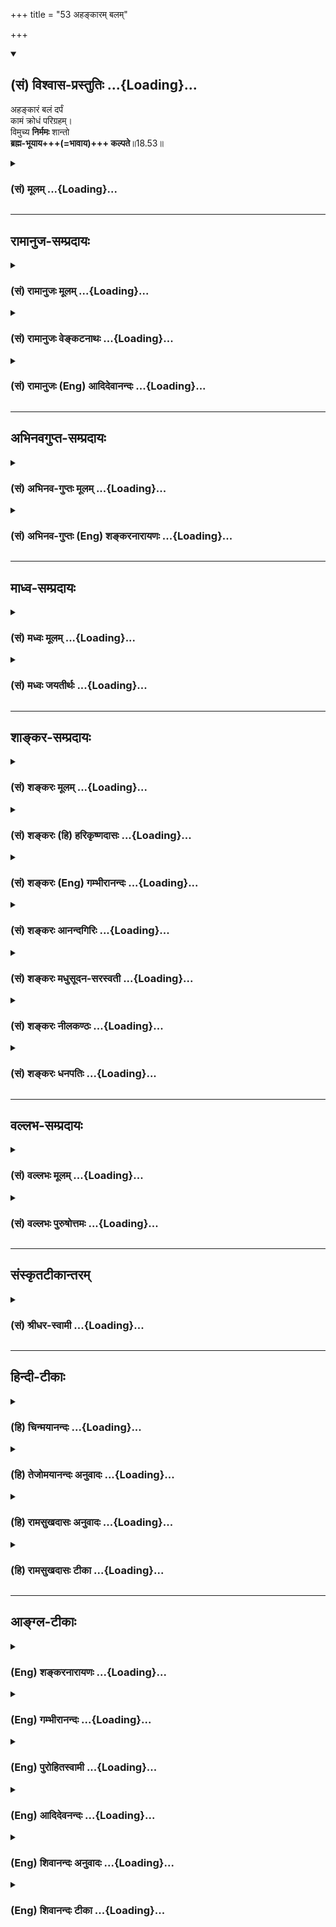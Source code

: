+++
title = "53 अहङ्कारम् बलम्"

+++
<div class="js_include" newlevelforh1="2" title="(सं) विश्वास-प्रस्तुतिः" unfilled url="/mahAbhAratam/shlokashaH/06-bhIShma-parva/03-bhagavad-gItA-parva/saMskRtam/vishvAsa-prastutiH/18_moxa-saMnyAsa-yogaH/53_ahankAram_balam.md">
<details open><summary><h2>(सं) विश्वास-प्रस्तुतिः ...{Loading}...</h2></summary>

अहङ्कारं बलं दर्पं  
कामं क्रोधं परिग्रहम्।  
विमुच्य **निर्ममः** शान्तो  
**ब्रह्म-भूयाय+++(=भावाय)+++ कल्पते**॥18.53॥
</details>
</div>
<div class="js_include collapsed" newlevelforh1="3" title="(सं) मूलम्" unfilled url="/mahAbhAratam/shlokashaH/06-bhIShma-parva/03-bhagavad-gItA-parva/saMskRtam/mUlam/18_moxa-saMnyAsa-yogaH/53_ahankAram_balam.md">
<details><summary><h3>(सं) मूलम् ...{Loading}...</h3></summary>

अहङ्कारं बलं दर्पं कामं क्रोधं परिग्रहम्।  
विमुच्य निर्ममः शान्तो ब्रह्मभूयाय कल्पते।।18.53।।
</details>
</div>


_________________
## रामानुज-सम्प्रदायः
<div class="js_include collapsed" newlevelforh1="3" title="(सं) रामानुजः मूलम्" unfilled url="/mahAbhAratam/shlokashaH/06-bhIShma-parva/03-bhagavad-gItA-parva/saMskRtam/rAmAnujaH/mUlam/18_moxa-saMnyAsa-yogaH/53_ahankAram_balam.md">
<details><summary><h3>(सं) रामानुजः मूलम् ...{Loading}...</h3></summary>

।।18.53।।**बुद्ध्या विशुद्धया** यथावस्थितात्मतत्त्वविषयया **युक्तः;
धृत्या आत्मानं नियम्य च**,विषयविमुखीकरणेन योगयोग्यं मनः कृत्वा;
**शब्दादीन् विषयान् त्यक्त्वा** असन्निहितान् कृत्वा; तन्निमित्तौ **च**
रागद्वेषौ व्युदस्य; **विविक्तसेवी** सर्वैः ध्यानविरोधिभिः विविक्ते देशे
वर्तमानः **लघ्वाशी** अत्यशनानशनरहितः; **यतवाक्कायमानसः**
ध्यानाभिमुखीकृतकायवाङ्मनोवृत्तिः; **ध्यानयोगपरो नित्यम्** एवं भूतः सन्
आप्रयाणाद् अहरहः ध्यानयोगपरः; **वैराग्यं समुपाश्रितः**
ध्येयतत्त्वव्यतिरिक्तविषयदोषावमर्शेन तत्र विरागतां वर्धयन् **अहंकारम्;**
अनात्मनी आत्माभिमानं **बलं** तद्विवृद्धिहेतुभूतं वासनाबलं तन्निमित्तं
**दर्पं कामं क्रोधं परिग्रहं विमुच्य; निर्ममः** सर्वेषु अनात्मीयेषु
आत्मीयबुद्धिरहितः **शान्तः** आत्मानुभवैकसुखः; एवंभूतो ध्यानयोगं कुर्वन्
**ब्रह्मभूयाय कल्पते** ब्रह्मभावाय कल्पते सर्वबन्धविनिर्मुक्तो
यथावस्थितम् आत्मानम् अनुभवति इत्यर्थः।  
  

</details>
</div>
<div class="js_include collapsed" newlevelforh1="3" title="(सं) रामानुजः वेङ्कटनाथः" unfilled url="/mahAbhAratam/shlokashaH/06-bhIShma-parva/03-bhagavad-gItA-parva/saMskRtam/rAmAnujaH/venkaTanAthaH/18_moxa-saMnyAsa-yogaH/53_ahankAram_balam.md">
<details><summary><h3>(सं) रामानुजः वेङ्कटनाथः ...{Loading}...</h3></summary>

।। 18.53बुद्धिशब्दोऽत्र प्रस्तुतब्रह्मशब्दाभिप्रेतविषयबुद्धिगोचरः;
तस्याः
शुद्धिश्चासमग्रविषयत्वसंशयविपर्ययरूपदोषराहित्यमित्याहयथावस्थितात्मतत्त्वविषययेति। धृत्या
इति पूर्वोक्तसप्रकारसात्त्विकधृतिपरामर्शमाहविषयविमुखीकरणेनेति। अत्र
धृत्या मनोनियमनं कर्मोक्तम् अपि च पूर्वमेव त्यक्तविषयस्य कोऽसौ
तदानीन्तनस्त्यागः इत्यत्राऽऽहअसन्निहितान् कृत्वेति। विषयसन्निधिर्हि
विजितेन्द्रियमपि क्षोभयेदिति भावः। रागद्वेषौ व्युदस्य इति
वैषयिकरागद्वेषयोर्व्युदासस्यापि तादात्विकविषयत्वायवैराग्यं समुपाश्रितः
इत्यनेन पुनरुक्तिपरिहाराय चाऽऽहतन्निमित्ताविति। एतेन
विषयासन्निधानफलप्रदर्शनम्। यद्वा विप्रकृष्टेष्वपि सूक्ष्मसङ्गो
निरोद्धव्य इति भावः। विविक्तत्वं रहितत्वम् तत्प्रकृतोपयोगेन विशिनष्टि --
सर्वैर्ध्यानविरोधिभिर्विविक्ते देश इति। लघ्वाशी इत्यनेन
पूर्वोक्तंनात्यश्नतः \[6।16\] इत्यादिकं स्मार्यत
इत्यत्राऽऽहअत्यशनानशनरहित इति। धृत्याऽऽत्मानं नियम्य च
इत्यादिनायतवाक्कायमानसः इत्यस्य
पुनरुक्तिपरिहारायाहध्यानाभिमुखीकृतकायवाङ्मनोवृत्तिरिति।
कायस्याभिमुखीकरणं स्थिरासनादिपरिग्रहः वाचस्तु प्रणवादिव्यतिरिक्तवर्जनम्
मनसस्तु शुभाश्रयालम्बनम्। उक्तानां ध्यानयोगशेषत्वमाहएवम्भूतः सन्निति।
नित्यशब्दविवक्षितमाहआप्रयाणादहरहरितिरागद्वेषौ व्युदस्य इति
वैषयिकरागद्वेषयोर्व्युदासोक्तेःवैराग्यं समुपाश्रितः
इत्येतदाभिमानिकविषयम्; तत्र सम्यगुपाश्रयणं पूर्वसिद्धस्यापि
सम्यगवस्थापनमित्यभिप्रायेणविरागतां वर्धयन्नित्युक्तम्।
एवमहङ्कारादिविमोचनेऽपि द्रष्टव्यम्। शरीरमनःप्राणादिबलानां
योगविरोधित्वाभावात्वासनाबलमिति विशेषितम्।
दर्पोऽत्राहङ्कारबलहेतुकोऽङ्गीकर्तव्यानङ्गीकारः।
योगित्वशान्तत्वादिनिमित्तोऽपि दर्पस्त्याज्यःहृष्टो दृप्यति दृप्तो
धर्ममतिक्रामति \[आ.ध.सू.1।13।4\] इति स्मरणात्।
मनोवाक्कायव्यापारनिवृत्त्यादेरुक्तत्वाच्छान्तशब्दोऽत्र शमहेतुविशेषपर
इत्यत्राऽऽहआत्मानुभवैकसुख इति। इन्द्रियव्यापारोपरतिः क्रोधादिनिवृत्तिश्च
बाह्यसुखनिस्स्पृहत्वात्; तच्च प्रभूतात्मस्वसुखलाभादिति भावः। उक्तेषु
सर्वेषु ध्यानयोगस्याङ्गित्वमाहएवम्भूतो ध्यानयोगं कुर्वन्निति।
ध्यानमेवात्र योगः; ध्यानेन वा योगः। अनन्तरश्लोकार्थपरामर्शेन
ब्रह्मशब्दस्यात्र शुद्धात्मविषयतामाहसर्वबन्धेति।  
  

</details>
</div>
<div class="js_include collapsed" newlevelforh1="3" title="(सं) रामानुजः (Eng) आदिदेवानन्दः" unfilled url="/mahAbhAratam/shlokashaH/06-bhIShma-parva/03-bhagavad-gItA-parva/saMskRtam/rAmAnujaH/english/AdidevAnandaH/18_moxa-saMnyAsa-yogaH/53_ahankAram_balam.md">
<details><summary><h3>(सं) रामानुजः (Eng) आदिदेवानन्दः ...{Loading}...</h3></summary>

18.51 - 18.53 'Endowed with a purified understanding' means endowed with the Buddhi capable of understanding the self as it is in reality;
'subduing the mind by steadiness' means making the mind fit for meditation by turning away from external and internal objects;
'relinishing sound and other objects of senses' means keeping them far away, casting aside love and hate occasioned by them (i.e., the sense
objects). 'Resorting to solitude' means living in a lonely place free
from hindrances to meditation; 'eat but little' means eating neither too
much nor too little; 'restraining speech, body and mind' means directing
the operations of body, speech and mind to meditation; 'ever engaged in
the Yoga of meditation' means being like this, i.e., constantly engaged
in the Yoga of meditation day after day until death; 'taking refuge in
dispassion' means developing aversion to all objects except the one
entity to be meditated upon, by considering the imperfections of all
objects and thus cultivating detachment to everything. Forsaking
'egoism' means abandoning the tendency to consider what is other than
the self, as well as neutralising the power of forcible Vasnas
(tendencies) which nourish (egoism), and the resulting pride, desire,
wrath and possessiveness. 'With no feeling of mine' means free from the
notion that what does not belong to oneself belongs to oneself; 'Who is
tranil' means, who finds sole happiness in experiencing the self. One
who has become like this and performs the Yoga of meditation becomes
worthy for the state of Brahman. The meaning is that, freed from all
bonds, he experiences the self as It really is.

</details>
</div>


_________________
## अभिनवगुप्त-सम्प्रदायः
<div class="js_include collapsed" newlevelforh1="3" title="(सं) अभिनव-गुप्तः मूलम्" unfilled url="/mahAbhAratam/shlokashaH/06-bhIShma-parva/03-bhagavad-gItA-parva/saMskRtam/abhinava-guptaH/mUlam/18_moxa-saMnyAsa-yogaH/53_ahankAram_balam.md">
<details><summary><h3>(सं) अभिनव-गुप्तः मूलम् ...{Loading}...</h3></summary>

।।18.41 -- 18.60।। एवमियता षण्णां प्रत्येकं त्रिस्वरूपत्वं धृत्यादीनां च
प्रतिपादितम्। तन्मध्यात् सात्त्विके राशौ वर्तमानो दैवीं संपदं प्राप्त इह
ज्ञाने योग्यः; त्वं च तथाविधः इत्यर्जुनः प्रोत्साहितः। अधुना तु इदमुच्यते
-- यदि तावदनया ज्ञानबुद्ध्या कर्मणि भवान् प्रवर्तते तदा
स्वधर्मप्रवृत्त्या विज्ञानपूततया च न कर्मसंबन्धस्तव। अथैतन्नानुमन्यसे;
तदवश्यं तव प्रवृत्त्या तावत् भाव्यम् जातेरेव तथाभावे स्थितत्वात्। यतः
सर्वः स्वभावनियतः +++(S;;N स्वस्वभावनियतः )+++ कुतश्चिद्दोषात्
तिरोहिततत्स्वभावः +++(S;;N -- हिततत्तत्स्वभावः )+++ कंचित्कालं भूत्वापि;
तत्तिरोधायकविगमे स्वभावं व्यक्त्यापन्नं लभत एव। तथाहि एवंविधो वर्णनां
स्वभावः। एवमवश्यंभाविन्यां प्रवृत्तौ ततः फलविभागिता भवेत्।। तदाह --
ब्राह्मणेत्यादि अवशोऽपि तत् इत्यन्तम्। ब्राह्मणादीनां
कर्मप्रविभागनिरूपणस्य स्वभावोऽश्यं नातिक्रामति,+++(S; ; N omit न and read
अतिक्रामति )+++ इति क्षत्रियस्वभावस्य भवतोऽनिच्छतोऽपि प्रकृतिः स्वभावाख्या
नियोक्तृताम् अव्यभिचारेण भजते। केवलं तया नियुक्तस्य पुण्यपापसंबन्धः। अतः
मदभिहितविज्ञानप्रमाणपुरःसरीकारेण कर्माण्यनुतिष्ठ। तथा सति बन्धो
निवर्त्स्यति। इत्यस्यार्थस्य परिकरघटनतात्पर्यं +++(S; ; N -- करबन्धघटन --
)+++ महावाक्यार्थस्य। अवान्तरवाक्यानां स्पष्टा ( ष्टोऽ ) र्थः। समासेन +++(S
omits समासेन )+++ ( श्लो. 50 ) संक्षेपेण। ज्ञानस्य; प्रागुक्तस्य। निष्ठां (
ष्ठा ) वाग्जालपरिहारेण निश्चितामाह। बुद्ध्या विशुद्धया इत्यादि सर्वमेतत्
व्याख्यातप्रायमिति न पुनरायस्यते,+++(N -- रारभ्यते )+++।

</details>
</div>
<div class="js_include collapsed" newlevelforh1="3" title="(सं) अभिनव-गुप्तः (Eng) शङ्करनारायणः" unfilled url="/mahAbhAratam/shlokashaH/06-bhIShma-parva/03-bhagavad-gItA-parva/saMskRtam/abhinava-guptaH/english/shankaranArAyaNaH/18_moxa-saMnyAsa-yogaH/53_ahankAram_balam.md">
<details><summary><h3>(सं) अभिनव-गुप्तः (Eng) शङ्करनारायणः ...{Loading}...</h3></summary>

18.53 See Comment under 18.60

</details>
</div>


_________________
## माध्व-सम्प्रदायः
<div class="js_include collapsed" newlevelforh1="3" title="(सं) मध्वः मूलम्" unfilled url="/mahAbhAratam/shlokashaH/06-bhIShma-parva/03-bhagavad-gItA-parva/saMskRtam/madhvaH/mUlam/18_moxa-saMnyAsa-yogaH/53_ahankAram_balam.md">
<details><summary><h3>(सं) मध्वः मूलम् ...{Loading}...</h3></summary>

।।18.53।। ब्रह्मभूयाय कल्पते। ब्रह्मणि भावो ब्रह्मभूयम्; ब्रह्मणि
स्थितिः। सर्वदा तन्मनस्कतेत्यर्थः।

</details>
</div>
<div class="js_include collapsed" newlevelforh1="3" title="(सं) मध्वः जयतीर्थः" unfilled url="/mahAbhAratam/shlokashaH/06-bhIShma-parva/03-bhagavad-gItA-parva/saMskRtam/madhvaH/jayatIrthaH/18_moxa-saMnyAsa-yogaH/53_ahankAram_balam.md">
<details><summary><h3>(सं) मध्वः जयतीर्थः ...{Loading}...</h3></summary>

।।18.53।। ब्रह्मभूयाय ब्रह्मत्वायेति प्रतीतिनिरासार्थं व्याचष्टे --
**ब्रह्मे**ति। इत्यर्थ इति शेषः। भावो न जन्मादीत्याशयेन विवृणोति --
**ब्रह्मणी**ति। इयमपि न मुक्तिर्ब्रह्मभूत इति
पुनर्भक्त्यादिलाभश्रवणादिति भावेनाऽऽह -- **सर्वदे**ति।

</details>
</div>


_________________
## शाङ्कर-सम्प्रदायः
<div class="js_include collapsed" newlevelforh1="3" title="(सं) शङ्करः मूलम्" unfilled url="/mahAbhAratam/shlokashaH/06-bhIShma-parva/03-bhagavad-gItA-parva/saMskRtam/shankaraH/mUlam/18_moxa-saMnyAsa-yogaH/53_ahankAram_balam.md">
<details><summary><h3>(सं) शङ्करः मूलम् ...{Loading}...</h3></summary>

।।18.53।। --,**अहंकारम्** अहंकरणम् अहंकारः देहादिषु तम्; **बलं**
सामर्थ्यं कामरागसंयुक्तम् -- न इतरत् शरीरादिसामर्थ्यं स्वाभाविकत्वेन
तत्त्यागस्य अशक्यत्वात् -- दर्पं दर्पो नाम हर्षानन्तरभावी
धर्मातिक्रमहेतुः हृष्टो दृप्यति दृप्तो धर्ममतिक्रामति इति स्मरणात् तं च;
**कामम्** इच्छां **क्रोधं** द्वेषं **परिग्रहम्**
इन्द्रियमनोगतदोषपरित्यागेऽपि शरीरधारणप्रसङ्गेन धर्मानुष्ठाननिमित्तेन वा
बाह्यः परिग्रहः; प्राप्तः तं च **विमुच्य** परित्यज्य; परमहंसपरिव्राजको
भूत्वा; देहजीवनमात्रेऽपि निर्गतममभावः **निर्ममः;** अत एव **शान्तः**
उपरतः; यः संहृतहर्षायासः यतिः ज्ञाननिष्ठः **ब्रह्मभूयाय** ब्रह्मभवनाय
**कल्पते** समर्थो भवति।। अनेन क्रमेण --,

</details>
</div>
<div class="js_include collapsed" newlevelforh1="3" title="(सं) शङ्करः (हि) हरिकृष्णदासः" unfilled url="/mahAbhAratam/shlokashaH/06-bhIShma-parva/03-bhagavad-gItA-parva/saMskRtam/shankaraH/hindI/harikRShNadAsaH/18_moxa-saMnyAsa-yogaH/53_ahankAram_balam.md">
<details><summary><h3>(सं) शङ्करः (हि) हरिकृष्णदासः ...{Loading}...</h3></summary>

।।18.53।। तथा --, अहंकार; बल और दर्पको छोड़कर शरीरइन्द्रियादिमें अहंभाव
करनेका नाम अहंकार है। कामना और आसक्तिसे युक्त जो सामर्थ्य है उसका नाम बल
है यहाँ शरीरादिकी साधारण सामर्थ्यका नाम बल नहीं है; क्योंकि वह स्वाभाविक
है इसलिये उसका त्याग अशक्य है; हर्षके साथ होनेवाला और धर्मउल्लङ्घनका
कारण जो गर्व है उसका नाम दर्प है क्योंकि स्मृतिमें कहा है कि हर्षयुक्त
पुरुष दर्प करता है; दर्प करनेवाला धर्मका उल्लङ्घन किया करता है इत्यादि।
तथा इच्छाका नाम काम है; द्वेषका नाम क्रोध है; इनका और परिग्रहका भी त्याग
करके अर्थात् इन्द्रिय और मनमें रहनेवाले दोषोंका त्याग करनेके पश्चात् भी;
शरीरधारणके प्रसङ्गसे या धर्मानुष्ठानके निमित्तसे जो बाह्य संग्रहकी
प्राप्ति होती है उसका भी परित्याग करके; तथा परमहंस परिव्राजक ( संन्यासी
) होकर; एवं देहजीवनमात्रमें भी ममतारहित और इसीलिये जो शान्त --
उपरतियुक्त है; ऐसा जो सब परिश्रमोंसे रहित ज्ञाननिष्ठ यति है; वह
ब्रह्मरूप होनेके योग्य होता है।

</details>
</div>
<div class="js_include collapsed" newlevelforh1="3" title="(सं) शङ्करः (Eng) गम्भीरानन्दः" unfilled url="/mahAbhAratam/shlokashaH/06-bhIShma-parva/03-bhagavad-gItA-parva/saMskRtam/shankaraH/english/gambhIrAnandaH/18_moxa-saMnyAsa-yogaH/53_ahankAram_balam.md">
<details><summary><h3>(सं) शङ्करः (Eng) गम्भीरानन्दः ...{Loading}...</h3></summary>

18.53 (That person) vimucya, having discarded; ahan-karam, egotism,
thinking of the body, organs, etc. as the ego; balam, force-which is
associated with desire and attachment; not the other kind of strength
consisting in the fitness of the body etc., becuase being natural it
cannot be descarded-; darpam, pride, which follows elation and leads to
transgresson of righteousness-for the Smrti says, 'An elated person
becomes proud; a proud man transgresses righteousness' (Ap. Dh. Su.
1.13.4); kamam, desire; krodham, anger, aversion; parigraham,
superfluous possessions-even after removing the defects in the organs
and the mind, there arises the possibility of acceptance of gifts either
for the maintenance of the body or for righteous duties; discarding them
as well, i.e. becoming a mendicant of the param-hamsa class; nirmamah,
free from the idea of possession, becoming devoid of the idea of 'me'
and 'mine' even with regard to so much as one's body and life; and for
the very same reason, santah, serene, withdrawn; the monk who is
effortless and steadfast in Knowledge, kalpate, becomes fit;
brahma-bhuyaya, for becoming Brahman.

</details>
</div>
<div class="js_include collapsed" newlevelforh1="3" title="(सं) शङ्करः आनन्दगिरिः" unfilled url="/mahAbhAratam/shlokashaH/06-bhIShma-parva/03-bhagavad-gItA-parva/saMskRtam/shankaraH/AnandagiriH/18_moxa-saMnyAsa-yogaH/53_ahankAram_balam.md">
<details><summary><h3>(सं) शङ्करः आनन्दगिरिः ...{Loading}...</h3></summary>

।।18.53।। ज्ञाननिष्ठस्य यतेर्विशेषणान्तरं समुच्चिनोति -- **किञ्चेति।**
नित्यं ध्यानयोगपरत्वे समुच्चितं कारणान्तरं विवृणोति -- **अहंकरणमिति।**
सामर्थ्यमात्रे बलशब्दादुपलभ्यमाने किमिति विशेषवचनमित्याशङ्क्याह --
**स्वाभाविकत्वेनेति।** उक्तेर्थे मानमाह -- **हृष्ट इति।** वैराग्यशब्देन
लब्धस्यापि कामत्यागस्य पुनर्वचनं प्रकृष्टत्वख्यापनार्थम्।
अहंकारादित्यागे परिग्रहप्राप्त्यभावात्तत्त्यागोक्तिरयुक्तेत्याशङ्क्याह
-- **इन्द्रियेति।** परिग्रहाभावे ममत्वविषयाभावान्निर्ममत्वं
कथमित्याशङ्क्याह -- **देहेति।** अहंकारममकारयोरभावेन
प्राप्तामन्तःकरणोपरतिमनुवदति -- **अतएवेति।** उक्तमनूद्य जीवन्नेवासौ
ब्रह्मीभवतीति फलितमाह -- **यः संहृतेति।** ज्ञाननिष्ठपदादूर्ध्वं स शब्दो
द्रष्टव्यः। ब्रह्मणो भवनमनुसन्धानपरिपाकपर्यन्तं साक्षात्करणं तदर्थमिति
यावत्।

</details>
</div>
<div class="js_include collapsed" newlevelforh1="3" title="(सं) शङ्करः मधुसूदन-सरस्वती" unfilled url="/mahAbhAratam/shlokashaH/06-bhIShma-parva/03-bhagavad-gItA-parva/saMskRtam/shankaraH/madhusUdana-sarasvatI/18_moxa-saMnyAsa-yogaH/53_ahankAram_balam.md">
<details><summary><h3>(सं) शङ्करः मधुसूदन-सरस्वती ...{Loading}...</h3></summary>

।।18.53।। अहंकारमिति। अहंकारं महाकुलप्रसूतोऽहं महतां
शिष्योऽतिविरक्तोऽस्मि नास्ति द्वितीयो मत्सम इत्यभिमानं; बलमसदाग्रहं न
शारीरं; तस्य स्वाभाविकत्वेन त्यक्तुमशक्यत्वात्। दर्पं हर्षजन्यं मदं
धर्मातिक्रमकरणंहृष्टो दृप्यति दृप्तो धर्ममतिक्रामतीति स्मृतेः। कामं
विषयाभिलाषम्। वैराग्यं समुपाश्रित इत्यनेनोक्तस्यापि कामत्यागस्य
पुनर्वचनं यत्नाधिक्यार्थम्। क्रोधं द्वेषम्। परिग्रहं
शरीरधारणार्थकमस्पृहत्वेऽपि परोपनीतं बाह्योपकारणं विमुच्य त्यक्त्वा
शिखायज्ञोपवीतादिकमपि दण्डमेकं कमण्डलुं कौपीनाच्छादनं च
शास्त्राभ्यनुज्ञातं स्वशरीरयात्रार्थमादाय परमहंसपरिव्राजको भूत्वा
निर्ममो देहजीवनमात्रेऽपि ममकाररहितः;
अतएवाहंकारममकाराभावादपगतहर्षविषादत्वात् शान्तश्चित्तविक्षेपरहितो
यतिर्ज्ञानसाधनपरिपाकक्रमेण ब्रह्मभूयाय ब्रह्मसाक्षात्काराय कल्पते समर्थो
भवति।

</details>
</div>
<div class="js_include collapsed" newlevelforh1="3" title="(सं) शङ्करः नीलकण्ठः" unfilled url="/mahAbhAratam/shlokashaH/06-bhIShma-parva/03-bhagavad-gItA-parva/saMskRtam/shankaraH/nIlakaNThaH/18_moxa-saMnyAsa-yogaH/53_ahankAram_balam.md">
<details><summary><h3>(सं) शङ्करः नीलकण्ठः ...{Loading}...</h3></summary>

।।18.53।। एवं यतवाक्कायमानसस्य योगिनो योगजाः सिद्धय उपतिष्ठन्ति। ताश्च
श्रुतौ दर्शिताःपृथिव्यप्तेजोऽनिलखे समुत्थिते पञ्चात्मके योगगुणे
प्रवृत्ते। न तत्र रोगो न जरा न मृत्युः प्राप्तस्य योगाग्निमयं शरीरम्
इति। तथायं यं लोकं मनसा संविभाति विशुद्धसत्त्वः कामयते यांश्च कामान्। तं
तं लोकं जयते तांश्च कामांस्तस्मादात्मज्ञं ह्यर्चयेद्भूतिकामः इति च।
संविभाति संकल्पयति। लोकं लोचनीयमतीतानागतमर्थजातम्। कामान्
काम्यमानान्विषयान्। जयते उपलभते इति श्रुतिपदानामर्थः। तथानाविरतो
दुश्चरितान्नाशान्तो नासमाहितः। नाशान्तमानसो वापि प्रज्ञानेनैनमाप्नुयात्
इति। प्रज्ञानेन शास्त्राचार्योपदेशजेन ज्ञानेन दुश्चरितादिसेवनाद्विरक्तः
शान्तो जितचित्तः समाहितो निरुद्धचित्तवृत्तिरप्यशान्तमानसो
योगैश्वर्यासक्तचित्तः एनमात्मानं न प्राप्नुयादिति श्रुत्यर्थः। तदिदमाह
-- **अहंकारमिति।** यदा तु योगी यतमानसोऽस्मितामात्रप्रत्ययो भवति तदा
सैवास्मितावस्थितिर्विषयाभिमुखाहंकार इत्युच्यते; विषयविमुखा त्वस्मितेति
ततस्तमहंकारं निगृह्णीयात्। तदनिग्रहे योगी बलं
सत्यसंकल्पत्वादिसामर्थ्यमात्मनः पश्यन् दर्पं करोति न
मत्तुल्योऽन्योऽस्तीति मन्यते। ततश्च दृप्तो
धर्ममतिक्रामतीत्यापस्तम्बवचनाद्दिव्यान्कामानिच्छति। तत्र
केनचिन्निमित्तेन कामप्रतिबन्धे सति क्रोधवान्भवति। ततः परोत्सादनाय
भूयांसं शिष्यादिपरिग्रहं संपादयति ततो नश्यतीति।
तस्मात्सर्वानर्थमूलभूतमहंकारमेव विमुच्य तत इतरान्सर्वान् विमुञ्चति।
अहंकारविमोकेऽपि निर्ममत्वं तत्प्रदर्शितेषु विषयेषु ममताशून्यत्वे
सत्यहंकारः शिथिलीभूतो विषयवैमुख्यं प्राप्य स्वकारणेऽस्मितायां विलीयते।
ततः शान्तोऽस्मिताया अपि प्रलयान्निरिन्धनाग्निवदुपरतो योगी ब्रह्मभूयाय
कल्पते।

</details>
</div>
<div class="js_include collapsed" newlevelforh1="3" title="(सं) शङ्करः धनपतिः" unfilled url="/mahAbhAratam/shlokashaH/06-bhIShma-parva/03-bhagavad-gItA-parva/saMskRtam/shankaraH/dhanapatiH/18_moxa-saMnyAsa-yogaH/53_ahankAram_balam.md">
<details><summary><h3>(सं) शङ्करः धनपतिः ...{Loading}...</h3></summary>

।।18.53।। किंच देहादिष्वहंकरणमहंकारस्ते देहे आत्मत्वाभिमानं बलं
कामरागादिप्रयुक्तं सामर्थ्यं नेतरच्छरीरादिसामर्थ्यं स्वाभाविकत्वेन
तत्त्यागस्याशक्यत्वात्; दर्पो हर्षान्तरभावी धर्मातिक्रमहेतुः। हृष्टो
दृप्यति दृप्तो धर्ममतिक्रामति इति स्मरणात्। तंच काममिच्छां वैराक्यशब्देन
लब्धस्यापि कामत्यागस्य पुनर्वचनं तस्मिन्नधिकयन्त्रः कर्तव्य इति बोधनाय
प्रकृष्टत्वख्यापनार्थं इच्छितपदार्थालाभप्रयुक्तं क्रोधं
परिग्रहमिन्द्रियमनोगतदोषत्यागेऽपि शरीरधारणप्रसङ्गेन
धर्मानुष्ठाननिमित्तेन वा प्राप्तं बाह्यपरिग्रहं च विमुच्य परित्यज्य
परमहंसपरिव्राजको भूत्वा देहजीवनमात्रेऽपि विगतममभावो निर्ममोऽतएव शान्तः
उपरतः संहृतायासो यतिर्ज्ञानानिष्ठो ब्रह्मभूयाय ब्रह्मभवनाय
ब्रह्मणोऽनुसंधानपरिपाकपर्यन्तजाय साक्षात्काराय कल्पते समर्थो भवति।

</details>
</div>


_________________
## वल्लभ-सम्प्रदायः
<div class="js_include collapsed" newlevelforh1="3" title="(सं) वल्लभः मूलम्" unfilled url="/mahAbhAratam/shlokashaH/06-bhIShma-parva/03-bhagavad-gItA-parva/saMskRtam/vallabhaH/mUlam/18_moxa-saMnyAsa-yogaH/53_ahankAram_balam.md">
<details><summary><h3>(सं) वल्लभः मूलम् ...{Loading}...</h3></summary>

।।18.51 -- 18.53।। तथा हि बुद्ध्येति त्रिभिः। बुद्ध्या
यथोक्तकर्मफलादित्यागाद्विशुद्धया साङ्ख्यमार्गीयया युक्तः
योगेनाव्यभिचारिण्या धृत्याऽऽत्मानं नियम्य च स्वान्तर्यामिध्यानैकनिष्ठः
सर्वत्रानात्मत्वदृष्ट्या वैराग्यं समुपाश्रितः कर्मस्वहम्ममत्वरहितः शान्त
इति पूर्वसूत्रितस्य भाष्यं फलितं तथाभूत आनन्दांशाविर्भूतो ब्रह्मभूयाय
अक्षरब्रह्मात्मभावाय कल्पते; स्वात्मानंब्रह्माहमस्मि इति
यथावदनुभवतीत्यर्थः। इतीयं स्वज्ञानस्य परा निष्ठा
भगवद्गुणसाराविर्भावात्तद्व्यपदेशः प्राज्ञवदिति।

</details>
</div>
<div class="js_include collapsed" newlevelforh1="3" title="(सं) वल्लभः पुरुषोत्तमः" unfilled url="/mahAbhAratam/shlokashaH/06-bhIShma-parva/03-bhagavad-gItA-parva/saMskRtam/vallabhaH/puruShottamaH/18_moxa-saMnyAsa-yogaH/53_ahankAram_balam.md">
<details><summary><h3>(सं) वल्लभः पुरुषोत्तमः ...{Loading}...</h3></summary>

  
  
।।18.53।। किञ्च -- अहङ्कारमिति। स्वज्ञानादिरूपं बलं सामर्थ्यं; दर्पं
गर्वं; कामं विषयभोगरूपं; क्रोधं निष्ठुरवाक्यरूपं; परिग्रहं
गृहस्त्र्यपत्यादिकं; निर्ममो ममतारहितः सन् विमुच्य त्यक्त्वा शान्तो
भगवदनुभवाश्लिष्टो ब्रह्मभूयाय ब्रह्मात्मकस्वरूपावस्थानाय ब्राह्मेण ৷৷.
\[ब्र.सू.4।4।5\] इत्यादिसूत्रोक्तरीत्या कल्पते समर्थो भवतीत्यर्थः।  
  

</details>
</div>


_________________
## संस्कृतटीकान्तरम्
<div class="js_include collapsed" newlevelforh1="3" title="(सं) श्रीधर-स्वामी" unfilled url="/mahAbhAratam/shlokashaH/06-bhIShma-parva/03-bhagavad-gItA-parva/saMskRtam/shrIdhara-svAmI/18_moxa-saMnyAsa-yogaH/53_ahankAram_balam.md">
<details><summary><h3>(सं) श्रीधर-स्वामी ...{Loading}...</h3></summary>

।।18.53।। किंच **-- अहंकारमिति**। ततश्च विरक्तोऽहमित्याद्यहंकारं बलं
दुराग्रहं दर्पं योगबलादुन्मार्गप्रवृत्तिलक्षणं
प्रारब्धवशात्प्राप्यमाणेष्वपि विषयेषु कामं क्रोधं परिग्रहं च विमुच्य
विशेषेण त्यक्त्वा बलादापन्नेषु निर्ममः सन् शान्तः परामुपशान्तिं प्राप्तो
ब्रह्मभूयाय ब्रह्माहमिति नैश्चल्येनावस्थानाय कल्पते योग्यो भवति।

</details>
</div>


_________________
## हिन्दी-टीकाः
<div class="js_include collapsed" newlevelforh1="3" title="(हि) चिन्मयानन्दः" unfilled url="/mahAbhAratam/shlokashaH/06-bhIShma-parva/03-bhagavad-gItA-parva/hindI/chinmayAnandaH/18_moxa-saMnyAsa-yogaH/53_ahankAram_balam.md">
<details><summary><h3>(हि) चिन्मयानन्दः ...{Loading}...</h3></summary>

।।18.53।। पूर्व श्लोक में उपादेय (ग्रहण करने योग्य) गुणों का उल्लेख किया
गया था। इस श्लोक में हेय; अर्थात् त्याज्य दुर्गुणों की सूची प्रस्तुत की
गयी है। ध्यान की सफलता के लिए इन दुर्गुणों का परित्याग आवश्यक है। अहंकार
देहेन्द्रियादि अनात्म उपाधियों को ही अपना स्वरूप समझकर उनके कर्मों में
कर्तृत्वाभिमान अहंकार कहलाता है। बल कामना और आसक्ति से अभिभूत पुरुष का बल
यहाँ अभिप्रेत है; स्वधर्मानुष्ठान की सार्मथ्य नहीं। दर्प अर्थात् गर्व। यह
गर्व ही मनुष्य को धर्म मार्ग से भ्रष्ट कर देता है। धर्म के अतिक्रमण का
यह कारण है। काम और क्रोध विषय भोग की इच्छा काम है तथा प्रतिबन्धित काम ही
क्रोध का रूप धारण करता है। परिग्रहम् विषयासक्त पुरुष की प्रवृत्ति
अधिकाधिक धन और भोग्यवस्तुओं का संग्रह करने में होती है। उचित या अनुचित
साधनों के द्वारा आवश्यकता से अधिक केवल भोग के लिए वस्तुएं एकत्र करना
परिग्रह कहलाता है। वस्तुत; ये समस्त अवगुण परस्पर सर्वथा भिन्न नहीं हैं।
एक अहंकार ही इन विभिन्न वृत्तियों में व्यक्त होता है। अहंकार के साथ ही
ममत्व भाव भी जुड़ा रहता है। भगवान् श्रीकृष्ण का यह उपदेश है कि साधक को
अहंकार और ममत्व का परित्याग कर देना चाहिए। इनके परित्याग से साधक का मन
शान्त और शुद्ध बन जाता है। यह शान्ति शवागर्त की अथवा मरुस्थल की उदास
शान्ति नहीं; वरन् ज्ञान द्वारा अपने स्वरूप की पहचान होने से प्राप्त हुई
शान्ति है। इस प्रकार; यहाँ वर्णित ध्यान के अनुकूल गुणों से सम्पन्न साधक
उत्तम अधिकारी कहलाता है। ऐसा साधक ही ब्रह्मप्राप्ति के योग्य होता है। इस
श्लोक में यह नहीं कहा गया है कि ऐसा साधक ब्रह्म ही बन जाता है; वरन् वह
ब्रह्मज्ञान का अधिकारी बन जाता है। आत्म साक्षात्कार की यह पूर्व तैयारी
है। इस प्रकार क्रम से

</details>
</div>
<div class="js_include collapsed" newlevelforh1="3" title="(हि) तेजोमयानन्दः अनुवादः" unfilled url="/mahAbhAratam/shlokashaH/06-bhIShma-parva/03-bhagavad-gItA-parva/hindI/tejomayAnandaH/anuvAdaH/18_moxa-saMnyAsa-yogaH/53_ahankAram_balam.md">
<details><summary><h3>(हि) तेजोमयानन्दः अनुवादः ...{Loading}...</h3></summary>

।।18.53।। अहंकार, बल, दर्प, काम, क्रोध और परिग्रह को त्याग कर ममत्वभाव
से रहित और शान्त पुरुष ब्रह्म प्राप्ति के योग्य बन जाता है।।

</details>
</div>
<div class="js_include collapsed" newlevelforh1="3" title="(हि) रामसुखदासः अनुवादः" unfilled url="/mahAbhAratam/shlokashaH/06-bhIShma-parva/03-bhagavad-gItA-parva/hindI/rAmasukhadAsaH/anuvAdaH/18_moxa-saMnyAsa-yogaH/53_ahankAram_balam.md">
<details><summary><h3>(हि) रामसुखदासः अनुवादः ...{Loading}...</h3></summary>

।।18.53।। जो विशुद्ध (सात्त्विकी) बुद्धिसे युक्त, वैराग्यके आश्रित,
एकान्तका सेवन करनेवाला और नियमित भोजन करनेवाला साधक धैर्यपूर्वक
इन्द्रियोंका नियमन करके, शरीर-वाणी-मनको वशमें करके, शब्दादि विषयोंका
त्याग करके और राग-द्वेषको छोड़कर निरन्तर ध्यानयोगके परायण हो जाता है, वह
अहंकार, बल, दर्प, काम, क्रोध और परिग्रहका त्याग करके एवं निर्मम तथा
शान्त होकर ब्रह्मप्राप्तिका पात्र हो जाता है।

</details>
</div>
<div class="js_include collapsed" newlevelforh1="3" title="(हि) रामसुखदासः टीका" unfilled url="/mahAbhAratam/shlokashaH/06-bhIShma-parva/03-bhagavad-gItA-parva/hindI/rAmasukhadAsaH/TIkA/18_moxa-saMnyAsa-yogaH/53_ahankAram_balam.md">
<details><summary><h3>(हि) रामसुखदासः टीका ...{Loading}...</h3></summary>

।।18.53।।***व्याख्या --***  **बुद्ध्या विशुद्धया युक्तः --** जो
साङ्ख्ययोगी साधक परमात्मतत्त्वको प्राप्त करना चाहता है; उसकी बुद्धि
विशुद्ध अर्थात् सात्त्विकी (गीता 18। 30) हो। उसकी बुद्धिका विवेक साफसाफ
हो; उसमें किञ्चिन्मात्र भी सन्देह न हो। इस साङ्ख्ययोगके प्रकरणमें सबसे
पहले बुद्धिका नाम आया है। इसका तात्पर्य है कि साङ्ख्ययोगीके लिये जिस
विवेककी आवश्यकता है; वह विवेक बुद्धिमें ही प्रकट होता है। उस विवेकसे वह
जडताका त्याग करता है।**वैराग्यं समुपाश्रितः --** जैसे संसारी लोग
रागपूर्वक वस्तु; व्यक्ति आदिके आश्रित रहते हैं; उनको अपना आश्रय; सहारा
मानते हैं; ऐसे ही साङ्ख्ययोगका साधक वैराग्यके आश्रित रहता है अर्थात्
जनसमुदाय; स्थान आदिसे उसकी स्वाभाविक ही निर्लिप्तता बनी रहती है। लौकिक
और पारलौकिक सम्पूर्ण भोगोंसे उसका दृढ़ वैराग्य होता है।**विविक्तसेवी
--** साङ्ख्ययोगके साधकका स्वभाव; उसकी रुचि स्वतःस्वाभाविक एकान्तमें
रहनेकी होती है। एकान्तसेवनकी रुचि होनी तो बढ़िया है; पर उसका आग्रह नहीं
होना चाहिये अर्थात् एकान्त न मिलनेपर मनमें विक्षेप; हलचल नहीं होनी
चाहिये। आग्रह न होनेसे रुचि होनेपर भी एकान्त न मिले; प्रत्युत समुदाय
मिले; खूब हल्लागुल्ला हो; तो भी साधक उकतायेगा नहीं अर्थात्
सिद्धिअसिद्धिमें सम रहेगा। परन्तु आग्रह होगा तो वह उकता जायगा; उससे
समुदाय सहा नहीं जायगा। अतः साधकका स्वभाव तो एकान्तमें रहनेका ही होना
चाहिये; पर एकान्त न मिले तो उसके अन्तःकरणमें हलचल नहीं होनी चाहिये। कारण
कि हलचल होनेसे अन्तःकरणमें संसारकी महत्ता आती है और संसारकी महत्ता आनेपर
हलचल होती है; जो कि ध्यानयोगमें बाधक है। एकान्तमें रहनेसे साधन अधिक होगा;
मन भगवान्में अच्छी तरह लगेगा अन्तःकरण निर्मल बनेगा -- इन बातोंको लेकर
मनमें जो प्रसन्नता होती है; वह साधनमें सहायक होती है। परन्तु एकान्तमें
हल्लागुल्ला करनेवाला कोई नहीं होगा अतः वहाँ नींद अच्छी आयेगी; वहाँ किसी
भी प्रकारसे बैठ जायँ तो कोई देखनेवाला नहीं होगा; वहाँ सब प्रकारसे आराम
रहेगा; एकान्तमें रहनेसे लोग भी ज्यादा मानबड़ाई; आदर करेंगे -- इन बातोंको
लेकर मनमें जो प्रसन्नता होती है; वह साधनमें बाधक होती है क्योंकि यह सब
भोग है। साधकको इन सुखसुविधाओंमें फँसना नहीं चाहिये; प्रत्युत इनसे सदा
सावधान रहना चाहिये।  
  
**लघ्वाशी --** साधकका स्वभाव स्वल्प अर्थात् नियमित और सात्त्विक भोजन
करनेका हो। भोजनके विषयमें हित; मित और मेध्य -- ये तीन बातें बतायी गयी
हैं। हित का तात्पर्य है -- भोजन शरीरके अनुकूल हो। मितका तात्पर्य है --
भोजन न तो अधिक करे और न कम करे; प्रत्युत जितने भोजनसे शरीरनिर्वाह की
जाय; उतना भोजन करे (गीता 6। 16)। भोजनसे शरीर पुष्ट हो जायगा -- ऐसे भावसे
भोजन न करे; प्रत्युत केवल औषधकी तरह क्षुधानिवृत्तिके लिये ही भोजन करे;
जिससे साधनमें विघ्न न पड़े। मेध्यका तात्पर्य है -- भोजन पवित्र हो।  
  
**धृत्यात्मानं नियम्य च --** सांसारिक कितने ही प्रलोभन सामने आनेपर भी
बुद्धिको अपने ध्येय परमात्मतत्त्वसे विचलित न होने देना -- ऐसी दृढ़
सात्त्विकी धृति (गीता 18। 33) के द्वारा इन्द्रियोंका नियमन करे अर्थात्
उनको मर्यादामें रखे। आठों पहर यह जागृति रहे कि इन्द्रियोंके द्वारा
साधनके विरुद्ध कोई भी चेष्टा न हो।  
  
**यतवाक्कायमानसः --** शरीर; वाणी और मनको संयत (वशमें) करना भी साधकके
लिये बहुत जरूरी है (गीता 17। 14 -- 16)। अतः वह शरीरसे वृथा न घूमे;
देखनेसुननेके शौकसे कोई यात्रा न करे। वाणीसे वृथा बातचीत न करे; आवश्यक
होनेपर ही बोले; असत्य न बोले; निन्दाचुगली न करे। मनसे रागपूर्वक संसारका
चिन्तन न करे; प्रत्युत परमात्माका चिन्तन
करे।**शब्दादीन्विषयांस्त्यक्त्वा --** ध्यानके समय बाहरके जितने सम्बन्ध
हैं; जो कि विषयरूपसे आते हैं और जिनसे संयोगजन्य सुख होता है; उन शब्द;
स्पर्श; रूप; रस और गन्ध -- पाँचों विषयोंका स्वरूपसे ही त्याग कर देना
चाहिये। कारण कि विषयोंका रागपूर्वक सेवन करनेवाला ध्यानयोगका साधन नहीं कर
सकता। अगर विषयोंका रागपूर्वक सेवन करेगा तो ध्यानमें वृत्तियाँ (बहिर्मुख
होनेसे) नहीं लगेंगी और विषयोंका चिन्तन होगा।**रागद्वेषौ व्युदस्य च --**
सांसारिक वस्तु महत्त्वशाली है; अपने काममें आनेवाली है; उपयोगी है -- ऐसा
जो भाव है; उसका नाम राग है। तात्पर्य है कि अन्तःकरणमें असत् वस्तुका जो
रंग चढ़ा हुआ है; वह राग है। असत् वस्तु आदिमें राग रहते हुए कोई उनकी
प्राप्तिमें बाधा डालता है; उसके प्रति द्वेष हो जाता है। असत् संसारके किसी
अंशमें राग हो जाय तो दूसरे अंशमें द्वेष हो जाता है -- यह नियम है। जैसे;
शरीरमें राग हो जाय तो शरीरके अनुकूल वस्तुमात्रमें राग हो जाता है और
प्रतिकूल वस्तुमात्रमें द्वेष हो जाता है। संसारके साथ रागसे भी सम्बन्ध
जुड़ता है और द्वेषसे भी सम्बन्ध जुड़ता है। रागवाली बातका भी चिन्तन होता
है और द्वेषवाली बातका भी चिन्तन होता है। इसलिये साधक न राग करे और न
द्वेष करे।  
  
**ध्यानयोगपरो नित्यम् --** साधक नित्य ही ध्यानयोगके परायण रहे अर्थात्
ध्यानके सिवाय दूसरा कोई साधन न करे। ध्यानके समय तो ध्यान करे ही;
व्यवहारके समय अर्थात् चलतेफिरते; खातेपीते; कामधंधा करते समय भी यह ध्यान
(भाव) सदा बना रहे कि वास्तवमें एक परमात्माके सिवाय संसारकी स्वतन्त्र
सत्ता है ही नहीं (गीता 18। 20)।  
  
**अहंकारं बलं दर्पं ৷৷. विमुच्य --** गुणोंको लेकर अपनेमें जो एक विशेषता
दीखती है; उसे अहंकार कहते हैं। जबर्दस्ती करके; विशेषतासे मनमानी करनेका
जो आग्रह (हठ) होता है; उसे बल कहते हैं। जमीनजायदाद आदि बाह्य चीजोंकी
विशेषताको लेकर जो घमंड होता है; उसे दर्प कहते हैं। भोग; पदार्थ तथा
अनुकूल परिस्थिति मिल जाय; इस इच्छाका नाम काम है। अपने स्वार्थ और
अभिमानमें ठेस लगनेपर दूसरोंका अनिष्ट करनेके लिये जो जलनात्मक वृत्ति पैदा
होती है; उसको क्रोध कहते हैं। भोगबुद्धिसे; सुखआरामबुद्धिसे चीजोंका जो
संग्रह किया जाता है; उसे परिग्रह **(टिप्पणी प₀ 947.1)** कहते हैं। साधक
उपर्युक्त अहंकार; बल; दर्प; काम; क्रोध और परिग्रह -- इन सबका त्याग कर
देता है।  
  
**निर्ममः --** अपने पास निर्वाहमात्रकी जो वस्तुएँ हैं और कर्म करनेके
शरीर; इन्द्रियाँ आदि जो साधन हैं; उनमें ममता अर्थात् अपनापन न हो
**(टिप्पणी प₀ 947.2)**। अपना शरीर; वस्तु आदि जो हमें प्रिय लगते हैं;
उनके बने रहनेकी इच्छा न होना निर्मम होना है। जिन व्यक्तियों और वस्तुओंको
हम अपनी मानते हैं; वे आजसे सौ वर्ष पहले भी अपनी नहीं थीं और सौ वर्षके
बाद भी अपनी नहीं रहेंगी। अतः जो अपनी नहीं रहेंगी; उनका उपयोग या सेवा तो
कर सकते हैं; पर उनको,अपनी मानकर अपने पास नहीं रख सकते। अगर उनको अपने पास
नहीं रख सकते तो वे अपने नहीं हैं ऐसा माननेमें क्या बाधा है उनको अपनी न
माननेसे अधिक निर्मम हो जाता है।**शान्तः --** असत् संसारके साथ सम्बन्ध
रखनेसे ही अन्तःकरणमें अशान्ति; हलचल आदि पैदा होते हैं। जडतासे सर्वथा
सम्बन्धविच्छेद होनेपर अशान्ति कभी पासमें आती ही नहीं। फिर रागद्वेष न
रहनेसे साधक हरदम शान्त रहता है।**ब्रह्मभूयाय कल्पते --** ममतारहित और
शान्त मनुष्य (साङ्ख्ययोगका साधक) परमात्मप्राप्तिका अधिकारी बन जाता है
अर्थात् असत्का सर्वथा सम्बन्ध छूटते ही उसमें ब्रह्मप्राप्तिकी योग्यता;
सामर्थ्य आ जाती है। कारण कि जबतक असत् पदार्थोंके साथ सम्बन्ध रहता है;
तबतक परमात्मप्राप्तिकी सामर्थ्य नहीं आती।  
  
***सम्बन्ध --***  उपर्युक्त साधनसामग्रीसे निष्ठा प्राप्त हो जानेपर
क्या होता है -- इसको आगेके श्लोकमें बताते हैं।  
  

</details>
</div>


_________________
## आङ्ग्ल-टीकाः
<div class="js_include collapsed" newlevelforh1="3" title="(Eng) शङ्करनारायणः" unfilled url="/mahAbhAratam/shlokashaH/06-bhIShma-parva/03-bhagavad-gItA-parva/english/shankaranArAyaNaH/18_moxa-saMnyAsa-yogaH/53_ahankAram_balam.md">
<details><summary><h3>(Eng) शङ्करनारायणः ...{Loading}...</h3></summary>

18.53. Relinshing egotism, violence, pride, desire, wrath, and the sense of possession-he, the unselfish and calm one, is capable of becoming the Brahman.

</details>
</div>
<div class="js_include collapsed" newlevelforh1="3" title="(Eng) गम्भीरानन्दः" unfilled url="/mahAbhAratam/shlokashaH/06-bhIShma-parva/03-bhagavad-gItA-parva/english/gambhIrAnandaH/18_moxa-saMnyAsa-yogaH/53_ahankAram_balam.md">
<details><summary><h3>(Eng) गम्भीरानन्दः ...{Loading}...</h3></summary>

18.53 (That person,) having discarded egotism, force, pride, desire,
anger and superfluous possessions, free from the idea of possession, and serene, is fit for becoming Brahman.

</details>
</div>
<div class="js_include collapsed" newlevelforh1="3" title="(Eng) पुरोहितस्वामी" unfilled url="/mahAbhAratam/shlokashaH/06-bhIShma-parva/03-bhagavad-gItA-parva/english/purohitasvAmI/18_moxa-saMnyAsa-yogaH/53_ahankAram_balam.md">
<details><summary><h3>(Eng) पुरोहितस्वामी ...{Loading}...</h3></summary>

18.53 Having abandoned selfishness, power, arrogance, anger and desire,
possessing nothing of his own and having attained peace, he is fit to join the Eternal Spirit.

</details>
</div>
<div class="js_include collapsed" newlevelforh1="3" title="(Eng) आदिदेवनन्दः" unfilled url="/mahAbhAratam/shlokashaH/06-bhIShma-parva/03-bhagavad-gItA-parva/english/AdidevanandaH/18_moxa-saMnyAsa-yogaH/53_ahankAram_balam.md">
<details><summary><h3>(Eng) आदिदेवनन्दः ...{Loading}...</h3></summary>

18.53 Forsaking egoism, power, pride, desire, wrath and possession, with no feeling of 'mine' and tranil - he becomes worthy for the state of brahman.

</details>
</div>
<div class="js_include collapsed" newlevelforh1="3" title="(Eng) शिवानन्दः अनुवादः" unfilled url="/mahAbhAratam/shlokashaH/06-bhIShma-parva/03-bhagavad-gItA-parva/english/shivAnandaH/anuvAdaH/18_moxa-saMnyAsa-yogaH/53_ahankAram_balam.md">
<details><summary><h3>(Eng) शिवानन्दः अनुवादः ...{Loading}...</h3></summary>

18.53 Having abandoned egoism, strength, arrogance, desire, anger and covetousness, and free from the notion of 'mine' and peaceful, he is fit for becoming Brahman.

</details>
</div>
<div class="js_include collapsed" newlevelforh1="3" title="(Eng) शिवानन्दः टीका" unfilled url="/mahAbhAratam/shlokashaH/06-bhIShma-parva/03-bhagavad-gItA-parva/english/shivAnandaH/TIkA/18_moxa-saMnyAsa-yogaH/53_ahankAram_balam.md">
<details><summary><h3>(Eng) शिवानन्दः टीका ...{Loading}...</h3></summary>

18.53 अहङ्कारम् egoism; बलम् strength; दर्पम् arrogance; कामम् desire;
क्रोधम् anger; परिग्रहम् covetousness; विमुच्य having abandoned; निर्ममः
without mineness; शान्तः peaceful; ब्रह्मभूयाय for becoming Brahman;
कल्पते (he) is fit.Commentary Egoism Identifying the Self with the body;
etc. This is the error of mistaking the physical body for the pure immortal Self.Balam That strength which is combined or united with passion; desire and attachment; and not the physical or other strength.
Physical strength is natural. It is not possible to abandon this physical strength.Darpam Arrogance; insolence; selfassertive Rajasic vehemence this follows the state of exaltion.,Man becomes arrogant when he possesses wealth or much learning. When he becomes arrogant he violates Dharma and does wicked deeds.The aspirant even abandons the things which are necessary for the bare maintenance of the body. He becomes a ParamahamsaParivrajaka; a wandering or itinerant ascetic. He has no attachment to his body. He knows that even the body does not belong to him.Santa Peaceful; tranil; serene.Such an aspirant who has devotion to Selfknowledge; and who is endowed with the above virtues is fit to become Brahman.

</details>
</div>
